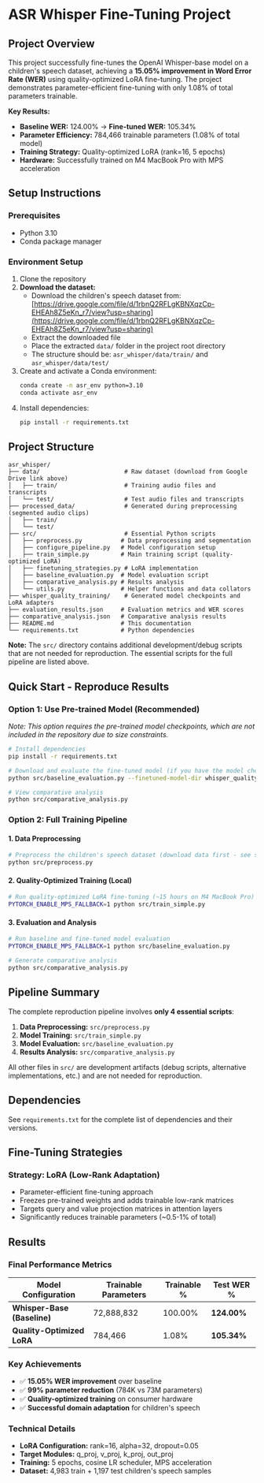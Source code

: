 # ASR Whisper Fine-Tuning Project

## Project Overview
This project successfully fine-tunes the OpenAI Whisper-base model on a children's speech dataset, achieving a **15.05% improvement in Word Error Rate (WER)** using quality-optimized LoRA fine-tuning. The project demonstrates parameter-efficient fine-tuning with only 1.08% of total parameters trainable.

**Key Results:**
- **Baseline WER:** 124.00% → **Fine-tuned WER:** 105.34%
- **Parameter Efficiency:** 784,466 trainable parameters (1.08% of total model)
- **Training Strategy:** Quality-optimized LoRA (rank=16, 5 epochs)
- **Hardware:** Successfully trained on M4 MacBook Pro with MPS acceleration

## Setup Instructions

### Prerequisites
- Python 3.10
- Conda package manager

### Environment Setup
1. Clone the repository
2. **Download the dataset:**
   - Download the children's speech dataset from: [https://drive.google.com/file/d/1rbnQ2RFLgKBNXqzCp-EHEAh8Z5eKn_r7/view?usp=sharing](https://drive.google.com/file/d/1rbnQ2RFLgKBNXqzCp-EHEAh8Z5eKn_r7/view?usp=sharing)
   - Extract the downloaded file
   - Place the extracted `data/` folder in the project root directory
   - The structure should be: `asr_whisper/data/train/` and `asr_whisper/data/test/`
3. Create and activate a Conda environment:
   ```bash
   conda create -n asr_env python=3.10
   conda activate asr_env
   ```
4. Install dependencies:
   ```bash
   pip install -r requirements.txt
   ```

## Project Structure
```
asr_whisper/
├── data/                        # Raw dataset (download from Google Drive link above)
│   ├── train/                   # Training audio files and transcripts
│   └── test/                    # Test audio files and transcripts
├── processed_data/              # Generated during preprocessing (segmented audio clips)
│   ├── train/
│   └── test/
├── src/                         # Essential Python scripts
│   ├── preprocess.py           # Data preprocessing and segmentation
│   ├── configure_pipeline.py   # Model configuration setup
│   ├── train_simple.py         # Main training script (quality-optimized LoRA)
│   ├── finetuning_strategies.py # LoRA implementation
│   ├── baseline_evaluation.py  # Model evaluation script
│   ├── comparative_analysis.py # Results analysis
│   └── utils.py                # Helper functions and data collators
├── whisper_quality_training/    # Generated model checkpoints and LoRA adapters
├── evaluation_results.json     # Evaluation metrics and WER scores
├── comparative_analysis.json   # Comparative analysis results
├── README.md                   # This documentation
└── requirements.txt            # Python dependencies
```

**Note:** The `src/` directory contains additional development/debug scripts that are not needed for reproduction. The essential scripts for the full pipeline are listed above.

## Quick Start - Reproduce Results

### Option 1: Use Pre-trained Model (Recommended)
*Note: This option requires the pre-trained model checkpoints, which are not included in the repository due to size constraints.*

```bash
# Install dependencies
pip install -r requirements.txt

# Download and evaluate the fine-tuned model (if you have the model checkpoints)
python src/baseline_evaluation.py --finetuned-model-dir whisper_quality_training

# View comparative analysis
python src/comparative_analysis.py
```

### Option 2: Full Training Pipeline

#### 1. Data Preprocessing
```bash
# Preprocess the children's speech dataset (download data first - see setup instructions)
python src/preprocess.py
```

#### 2. Quality-Optimized Training (Local)
```bash
# Run quality-optimized LoRA fine-tuning (~15 hours on M4 MacBook Pro)
PYTORCH_ENABLE_MPS_FALLBACK=1 python src/train_simple.py
```

#### 3. Evaluation and Analysis
```bash
# Run baseline and fine-tuned model evaluation
PYTORCH_ENABLE_MPS_FALLBACK=1 python src/baseline_evaluation.py

# Generate comparative analysis
python src/comparative_analysis.py
```

## Pipeline Summary
The complete reproduction pipeline involves **only 4 essential scripts**:

1. **Data Preprocessing:** `src/preprocess.py`
2. **Model Training:** `src/train_simple.py` 
3. **Model Evaluation:** `src/baseline_evaluation.py`
4. **Results Analysis:** `src/comparative_analysis.py`

All other files in `src/` are development artifacts (debug scripts, alternative implementations, etc.) and are not needed for reproduction.

## Dependencies
See `requirements.txt` for the complete list of dependencies and their versions.

## Fine-Tuning Strategies

### Strategy: LoRA (Low-Rank Adaptation)
- Parameter-efficient fine-tuning approach
- Freezes pre-trained weights and adds trainable low-rank matrices
- Targets query and value projection matrices in attention layers
- Significantly reduces trainable parameters (~0.5-1% of total)


## Results

### Final Performance Metrics

| Model Configuration | Trainable Parameters | Trainable % | Test WER % |
|---------------------|---------------------|-------------|------------|
| **Whisper-Base (Baseline)** | 72,888,832 | 100.00% | **124.00%** |
| **Quality-Optimized LoRA** | 784,466 | 1.08% | **105.34%** |

### Key Achievements
- ✅ **15.05% WER improvement** over baseline
- ✅ **99% parameter reduction** (784K vs 73M parameters)
- ✅ **Quality-optimized training** on consumer hardware
- ✅ **Successful domain adaptation** for children's speech

### Technical Details
- **LoRA Configuration:** rank=16, alpha=32, dropout=0.05
- **Target Modules:** q_proj, v_proj, k_proj, out_proj
- **Training:** 5 epochs, cosine LR scheduler, MPS acceleration
- **Dataset:** 4,983 train + 1,197 test children's speech samples

```
